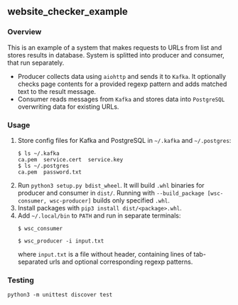 ## website_checker_example
### Overview
This is an example of a system that makes requests to URLs from list and stores results in database.
System is splitted into producer and consumer, that run separately. 
- Producer collects data using `aiohttp` and sends it to `Kafka`.
It optionally checks page contents for a provided regexp pattern and adds matched text to the result message.
- Consumer reads messages from `Kafka` and stores data into `PostgreSQL` overwriting data for existing URLs.
### Usage
1. Store config files for Kafka and PostgreSQL in `~/.kafka` and `~/.postgres`:
    ```shell script
    $ ls ~/.kafka
    ca.pem  service.cert  service.key
    $ ls ~/.postgres
    ca.pem  password.txt
    ```
2. Run `python3 setup.py bdist_wheel`. 
It will build `.whl` binaries for producer and consumer in `dist/`. 
Running with `--build_package [wsc-consumer, wsc-producer]` builds only specified `.whl`.
3. Install packages with `pip3 install dist/<package>.whl`.
4. Add `~/.local/bin` to `PATH` and run in separate terminals:
    ```shell script
   $ wsc_consumer 
   ```
   ```shell script
   $ wsc_producer -i input.txt
   ```
   where `input.txt` is a file without header, 
   containing lines of tab-separated urls 
   and optional corresponding regexp patterns.
### Testing
```python3 -m unittest discover test```